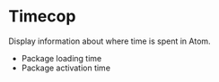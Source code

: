 # Timecop

Display information about where time is spent in Atom.

  * Package loading time
  * Package activation time
